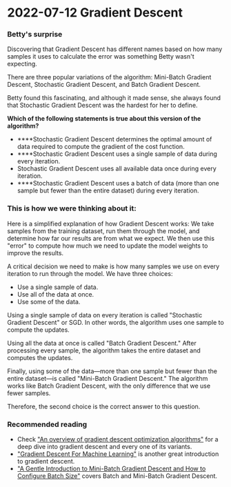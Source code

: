 # 2022-07-12 Gradient Descent

### Betty's surprise

Discovering that Gradient Descent has different names based on how many samples it uses to calculate the error was something Betty wasn't expecting.

There are three popular variations of the algorithm: Mini-Batch Gradient Descent, Stochastic Gradient Descent, and Batch Gradient Descent.

Betty found this fascinating, and although it made sense, she always found that Stochastic Gradient Descent was the hardest for her to define.

**Which of the following statements is true about this version of the algorithm?**

- ****Stochastic Gradient Descent determines the optimal amount of data required to compute the gradient of the cost function.
- ****Stochastic Gradient Descent uses a single sample of data during every iteration.
- Stochastic Gradient Descent uses all available data once during every iteration.
- ****Stochastic Gradient Descent uses a batch of data (more than one sample but fewer than the entire dataset) during every iteration.

### This is how we were thinking about it:

Here is a simplified explanation of how Gradient Descent works: We take samples from the training dataset, run them through the model, and determine how far our results are from what we expect. We then use this "error" to compute how much we need to update the model weights to improve the results.

A critical decision we need to make is how many samples we use on every iteration to run through the model. We have three choices:

- Use a single sample of data.
- Use all of the data at once.
- Use some of the data.

Using a single sample of data on every iteration is called "Stochastic Gradient Descent" or SGD. In other words, the algorithm uses one sample to compute the updates.

Using all the data at once is called "Batch Gradient Descent." After processing every sample, the algorithm takes the entire dataset and computes the updates.

Finally, using some of the data—more than one sample but fewer than the entire dataset—is called "Mini-Batch Gradient Descent." The algorithm works like Batch Gradient Descent, with the only difference that we use fewer samples.

Therefore, the second choice is the correct answer to this question.

### Recommended reading

- Check ["An overview of gradient descent optimization algorithms"](https://ruder.io/optimizing-gradient-descent/index.html#gradientdescentvariants) for a deep dive into gradient descent and every one of its variants.
- ["Gradient Descent For Machine Learning"](https://machinelearningmastery.com/gradient-descent-for-machine-learning/) is another great introduction to gradient descent.
- ["A Gentle Introduction to Mini-Batch Gradient Descent and How to Configure Batch Size"](https://machinelearningmastery.com/gentle-introduction-mini-batch-gradient-descent-configure-batch-size/) covers Batch and Mini-Batch Gradient Descent.